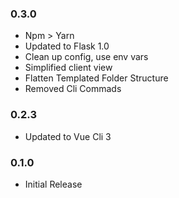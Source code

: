 ### 0.3.0
* Npm > Yarn
* Updated to Flask 1.0
* Clean up config, use env vars
* Simplified client view
* Flatten Templated Folder Structure
* Removed Cli Commads

### 0.2.3
* Updated to Vue Cli 3

### 0.1.0
* Initial Release
